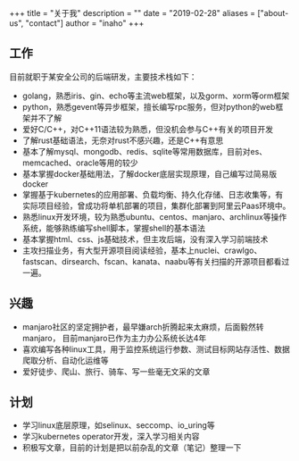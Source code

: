 +++
title = "关于我"
description = ""
date = "2019-02-28"
aliases = ["about-us", "contact"]
author = "inaho"
+++

## 工作
目前就职于某安全公司的后端研发，主要技术栈如下：

- golang，熟悉iris、gin、echo等主流web框架，以及gorm、xorm等orm框架
- python，熟悉gevent等异步框架，擅长编写rpc服务，但对python的web框架并不了解
- 爱好C/C++，对C++11语法较为熟悉，但没机会参与C++有关的项目开发
- 了解rust基础语法，无奈对rust不感兴趣，还是C++有意思
- 基本了解mysql、mongodb、redis、sqlite等常用数据库，目前对es、memcached、oracle等用的较少
- 基本掌握docker基础用法，了解docker底层实现原理，自己编写过简易版docker
- 掌握基于kubernetes的应用部署、负载均衡、持久化存储、日志收集等，有实际项目经验，曾成功将单机部署的项目，集群化部署到阿里云Paas环境中。
- 熟悉linux开发环境，较为熟悉ubuntu、centos、manjaro、archlinux等操作系统，能够熟练编写shell脚本，掌握shell的基本语法
- 基本掌握html、css、js基础技术，但主攻后端，没有深入学习前端技术
- 主攻扫描业务，有大型开源项目阅读经验，基本上nuclei、crawlgo、fastscan、dirsearch、fscan、kanata、naabu等有关扫描的开源项目都看过一遍。

## 兴趣
- manjaro社区的坚定拥护者，最早嫌arch折腾起来太麻烦，后面毅然转manjaro， 目前manjaro已作为主力办公系统长达4年
- 喜欢编写各种linux工具，用于监控系统运行参数、测试目标网站存活性、数据爬取分析、自动化运维等
- 爱好徒步、爬山、旅行、骑车、写一些毫无文采的文章

## 计划
- 学习linux底层原理，如selinux、seccomp、io_uring等
- 学习kubernetes operator开发，深入学习相关内容
- 积极写文章，目前的计划是把以前杂乱的文章（笔记）整理一下